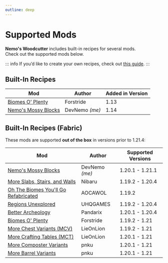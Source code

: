 ```yaml
---
outline: deep
---
```


# Supported Mods

**Nemo's Woodcutter** includes built-in recipes for several mods.  
Check out the supported mods below.

::: info
If you’d like to create your own recipes, check out [this guide](create-custom-recipes).
:::

## Built-In Recipes

| Mod                                                                                    | Author         | Added in Version |
| -------------------------------------------------------------------------------------- | -------------- | ---------------- |
| [Biomes O' Plenty](https://www.curseforge.com/minecraft/mc-mods/biomes-o-plenty)       | Forstride      | 1.13             |
| [Nemo's Mossy Blocks](https://www.curseforge.com/minecraft/mc-mods/nemos-mossy-blocks) | DevNemo _(me)_ | 1.14             |

## Built-In Recipes (Fabric) <Badge type="tip" text="<1.21.4" /> <Badge type="danger" text="deprecated" />

These mods are supported **out of the box** in versions prior to 1.21.4:

| Mod                                                                                                                | Author         | Supported Versions |
| ------------------------------------------------------------------------------------------------------------------ | -------------- | ------------------ |
| [Nemo's Mossy Blocks](https://www.curseforge.com/minecraft/mc-mods/nemos-mossy-blocks)                             | DevNemo _(me)_ | 1.20.1 - 1.21.1    |
| [More Slabs, Stairs, and Walls](https://www.curseforge.com/minecraft/mc-mods/more-slabs-stairs-and-walls)          | Nibaru         | 1.19.2 - 1.20.4    |
| [Oh The Biomes You'll Go Refabricated](https://www.curseforge.com/minecraft/mc-mods/oh-the-biomes-youll-go-fabric) | AOCAWOL        | 1.19.2             |
| [Regions Unexplored](https://www.curseforge.com/minecraft/mc-mods/regions-unexplored)                              | UHQGAMES       | 1.19.2 - 1.20.4    |
| [Better Archeology](https://www.curseforge.com/minecraft/mc-mods/better-archeology)                                | Pandarix       | 1.20.1 - 1.20.4    |
| [Biomes O' Plenty](https://www.curseforge.com/minecraft/mc-mods/biomes-o-plenty)                                   | Forstride      | 1.19.2 - 1.21      |
| [More Chest Variants (MCV)](https://modrinth.com/mod/more-chest-variants-lieonlion)                                | LieOnLion      | 1.19.2 - 1.21      |
| [More Crafting Tables (MCT)](https://modrinth.com/mod/more-crafting-tables-lieonlion)                              | LieOnLion      | 1.20.1 - 1.21      |
| [More Composter Variants](https://modrinth.com/mod/more-composter-variants)                                        | pnku           | 1.20.1 - 1.21      |
| [More Barrel Variants](https://modrinth.com/mod/more-barrel-variants)                                              | pnku           | 1.20.1 - 1.21      |
